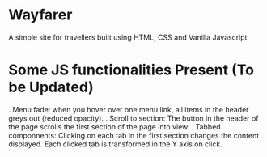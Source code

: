 # Wayfarer
A simple site for travellers built using HTML, CSS and Vanilla Javascript

# Some JS functionalities Present (To be Updated)
. Menu fade: when you hover over one menu link, all items in the header greys out (reduced opacity).
. Scroll to section: The button in the header of the page scrolls the first section of the page into view.
. Tabbed componnents: Clicking on each tab in the first section changes the content displayed. Each clicked tab is transformed in the Y axis on click.
